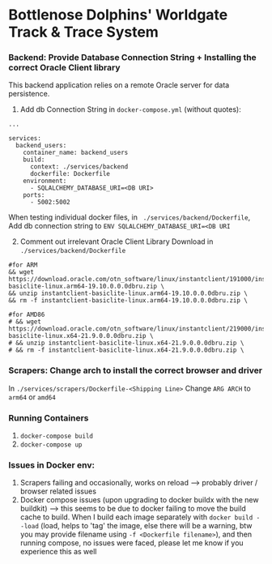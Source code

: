 # Bottlenose Dolphins' Worldgate Track & Trace System

### Backend: Provide Database Connection String + Installing the correct Oracle Client library 

This backend application relies on a remote Oracle server for data persistence.


1. Add db Connection String in ```docker-compose.yml``` (without quotes):

```
...

services:
  backend_users:
    container_name: backend_users
    build:
      context: ./services/backend
      dockerfile: Dockerfile
    environment:
      - SQLALCHEMY_DATABASE_URI=<DB URI>
    ports:
      - 5002:5002
```

When testing individual docker files, in ``` ./services/backend/Dockerfile```,
Add db connection string to ```ENV SQLALCHEMY_DATABASE_URI=<DB URI```


2. Comment out irrelevant Oracle Client Library Download in ```./services/backend/Dockerfile```


```
#for ARM
&& wget https://download.oracle.com/otn_software/linux/instantclient/191000/instantclient-basiclite-linux.arm64-19.10.0.0.0dbru.zip \
&& unzip instantclient-basiclite-linux.arm64-19.10.0.0.0dbru.zip \
&& rm -f instantclient-basiclite-linux.arm64-19.10.0.0.0dbru.zip \

#for AMD86
# && wget https://download.oracle.com/otn_software/linux/instantclient/219000/instantclient-basiclite-linux.x64-21.9.0.0.0dbru.zip \
# && unzip instantclient-basiclite-linux.x64-21.9.0.0.0dbru.zip \
# && rm -f instantclient-basiclite-linux.x64-21.9.0.0.0dbru.zip \
```

### Scrapers: Change arch to install the correct browser and driver

In ```./services/scrapers/Dockerfile-<Shipping Line>```
Change ```ARG ARCH``` to ```arm64``` or ```amd64```

### Running Containers

1. ```docker-compose build``` 
2. ```docker-compose up```


### Issues in Docker env:

1. Scrapers failing and occasionally, works on reload --> probably driver / browser related issues
2. Docker compose issues (upon upgrading to docker buildx with the new buildkit) --> this seems to be due to docker failing to move the build cache to build. When I build each image separately with ```docker build --load``` (load, helps to 'tag' the image, else there will be a warning, btw you may provide filename using ```-f <Dockerfile filename>```), and then running compose, no issues were faced, please let me know if you experience this as well
